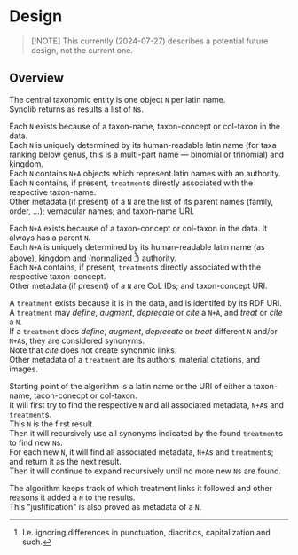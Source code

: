 # Design

> [!NOTE] This currently (2024-07-27) describes a potential future design, not
> the current one.

## Overview

The central taxonomic entity is one object `N` per latin name.\
Synolib returns as results a list of `N`s.

Each `N` exists because of a taxon-name, taxon-concept or col-taxon in the
data.\
Each `N` is uniquely determined by its human-readable latin name (for taxa ranking below genus, this is a multi-part name — binomial or trinomial) and kingdom.\
Each `N` contains `N+A` objects which represent latin names with an authority.\
Each `N` contains, if present, `treatment`s directly associated with the
respective taxon-name.\
Other metadata (if present) of a `N` are the list of its parent names (family,
order, ...); vernacular names; and taxon-name URI.

Each `N+A` exists because of a taxon-concept or col-taxon in the data. It always
has a parent `N`.\
Each `N+A` is uniquely determined by its human-readable latin name (as above), kingdom and (normalized [^1])
authority.\
Each `N+A` contains, if present, `treatment`s directly associated with the
respective taxon-concept.\
Other metadata (if present) of a `N` are CoL IDs; and taxon-concept URI.

A `treatment` exists because it is in the data, and is identifed by its RDF
URI.\
A `treatment` may _define_, _augment_, _deprecate_ or _cite_ a `N+A`, and _treat_
or _cite_ a `N`.\
If a `treatment` does _define_, _augment_, _deprecate_ or _treat_ different `N`
and/or `N+A`s, they are considered synonyms.\
Note that _cite_ does not create synonmic links.\
Other metadata of a `treatment` are its authors, material citations, and images.

Starting point of the algorithm is a latin name or the URI of either a taxon-name, tacon-conecpt or col-taxon.\
It will first try to find the respective `N` and all associated metadata, `N+A`s
and `treatment`s.\
This `N` is the first result.\
Then it will recursively use all synonyms indicated by the found `treatment`s to
find new `N`s.\
For each new `N`, it will find all associated metadata, `N+A`s and `treatment`s;
and return it as the next result.\
Then it will continue to expand recursively until no more new `N`s are found.

The algorithm keeps track of which treatment links it followed and other reasons
it added a `N` to the results.\
This "justification" is also proved as metadata of a `N`.


[^1]: I.e. ignoring differences in punctuation, diacritics, capitalization and such.